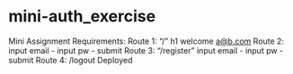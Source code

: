 # mini-auth_exercise

Mini Assignment Requirements:
Route 1: “/” h1 welcome <a@b.com>
Route 2: input email - input pw - submit
Route 3: “/register”  input email - input pw - submit
Route 4: /logout
Deployed
